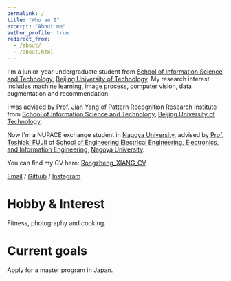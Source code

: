```yaml
---
permalink: /
title: "Who am I"
excerpt: "About me"
author_profile: true
redirect_from: 
  - /about/
  - /about.html
---
```


I'm a junior-year undergraduate student from [School of Information Science and Technology](https://sist.bjut.edu.cn/index.htm), [Beijing University of Technology](https://www.bjut.edu.cn/). My research interest includes machine learning, image process, computer vision, data augmentation and recommendation.

 I was advised by [Prof. Jian Yang](https://sist.bjut.edu.cn/info/1403/2486.htm) of Pattern Recognition Research Institute from [School of Information Science and Technology](https://sist.bjut.edu.cn/index.htm), [Beijing University of Technology](https://www.bjut.edu.cn/).

 Now I'm a NUPACE exchange student in [Nagoya University](https://www.nagoya-u.ac.jp/), advised by [Prof. Toshiaki FUJII](https://profs.provost.nagoya-u.ac.jp/html/100001881_en.html) of [School of Engineering Electrical Engineering, Electronics, and Information Engineering](https://www.nuee.nagoya-u.ac.jp/), [Nagoya University](https://www.nagoya-u.ac.jp/).

You can find my CV here: [Rongzheng_XIANG_CV](../assets/RongZheng_Xiang_CV.pdf).

[Email](mailto:xiangrongzheng@emails.bjut.edu.cn) / [Github](https://github.com/Cactus0501) / [Instagram](https://www.instagram.com/kouyousei51?igsh=OGQ5ZDc2ODk2ZA==)
                                                                                                                      

Hobby & Interest
======
Fitness, photography and cooking.

Current goals
======
Apply for a master program in Japan.
